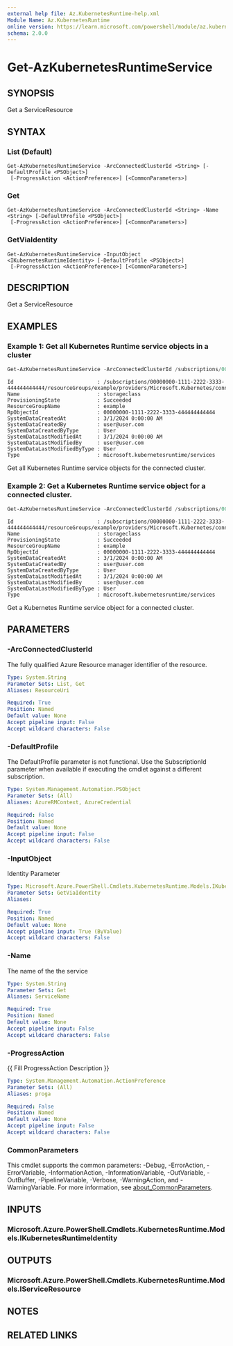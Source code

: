 ```yaml
---
external help file: Az.KubernetesRuntime-help.xml
Module Name: Az.KubernetesRuntime
online version: https://learn.microsoft.com/powershell/module/az.kubernetesruntime/get-azkubernetesruntimeservice
schema: 2.0.0
---
```


# Get-AzKubernetesRuntimeService

## SYNOPSIS
Get a ServiceResource

## SYNTAX

### List (Default)
```
Get-AzKubernetesRuntimeService -ArcConnectedClusterId <String> [-DefaultProfile <PSObject>]
 [-ProgressAction <ActionPreference>] [<CommonParameters>]
```

### Get
```
Get-AzKubernetesRuntimeService -ArcConnectedClusterId <String> -Name <String> [-DefaultProfile <PSObject>]
 [-ProgressAction <ActionPreference>] [<CommonParameters>]
```

### GetViaIdentity
```
Get-AzKubernetesRuntimeService -InputObject <IKubernetesRuntimeIdentity> [-DefaultProfile <PSObject>]
 [-ProgressAction <ActionPreference>] [<CommonParameters>]
```

## DESCRIPTION
Get a ServiceResource

## EXAMPLES

### Example 1: Get all Kubernetes Runtime service objects in a cluster
```powershell
Get-AzKubernetesRuntimeService -ArcConnectedClusterId /subscriptions/00000000-1111-2222-3333-444444444444/resourceGroups/example/providers/Microsoft.Kubernetes/connectedClusters/cluster1
```

```output
Id                           : /subscriptions/00000000-1111-2222-3333-444444444444/resourceGroups/example/providers/Microsoft.Kubernetes/connectedClusters/cluster1/providers/Microsoft.KubernetesRuntime/services/storageclass
Name                         : storageclass
ProvisioningState            : Succeeded
ResourceGroupName            : example
RpObjectId                   : 00000000-1111-2222-3333-444444444444
SystemDataCreatedAt          : 3/1/2024 0:00:00 AM
SystemDataCreatedBy          : user@user.com
SystemDataCreatedByType      : User
SystemDataLastModifiedAt     : 3/1/2024 0:00:00 AM
SystemDataLastModifiedBy     : user@user.com
SystemDataLastModifiedByType : User
Type                         : microsoft.kubernetesruntime/services
```

Get all Kubernetes Runtime service objects for the connected cluster.

### Example 2: Get a Kubernetes Runtime service object for a connected cluster.
```powershell
Get-AzKubernetesRuntimeService -ArcConnectedClusterId /subscriptions/00000000-1111-2222-3333-444444444444/resourceGroups/example/providers/Microsoft.Kubernetes/connectedClusters/cluster1 -Name storageclass
```

```output
Id                           : /subscriptions/00000000-1111-2222-3333-444444444444/resourceGroups/example/providers/Microsoft.Kubernetes/connectedClusters/cluster1/providers/Microsoft.KubernetesRuntime/services/storageclass
Name                         : storageclass
ProvisioningState            : Succeeded
ResourceGroupName            : example
RpObjectId                   : 00000000-1111-2222-3333-444444444444
SystemDataCreatedAt          : 3/1/2024 0:00:00 AM
SystemDataCreatedBy          : user@user.com
SystemDataCreatedByType      : User
SystemDataLastModifiedAt     : 3/1/2024 0:00:00 AM
SystemDataLastModifiedBy     : user@user.com
SystemDataLastModifiedByType : User
Type                         : microsoft.kubernetesruntime/services
```

Get a Kubernetes Runtime service object for a connected cluster.

## PARAMETERS

### -ArcConnectedClusterId
The fully qualified Azure Resource manager identifier of the resource.

```yaml
Type: System.String
Parameter Sets: List, Get
Aliases: ResourceUri

Required: True
Position: Named
Default value: None
Accept pipeline input: False
Accept wildcard characters: False
```

### -DefaultProfile
The DefaultProfile parameter is not functional.
Use the SubscriptionId parameter when available if executing the cmdlet against a different subscription.

```yaml
Type: System.Management.Automation.PSObject
Parameter Sets: (All)
Aliases: AzureRMContext, AzureCredential

Required: False
Position: Named
Default value: None
Accept pipeline input: False
Accept wildcard characters: False
```

### -InputObject
Identity Parameter

```yaml
Type: Microsoft.Azure.PowerShell.Cmdlets.KubernetesRuntime.Models.IKubernetesRuntimeIdentity
Parameter Sets: GetViaIdentity
Aliases:

Required: True
Position: Named
Default value: None
Accept pipeline input: True (ByValue)
Accept wildcard characters: False
```

### -Name
The name of the the service

```yaml
Type: System.String
Parameter Sets: Get
Aliases: ServiceName

Required: True
Position: Named
Default value: None
Accept pipeline input: False
Accept wildcard characters: False
```

### -ProgressAction
{{ Fill ProgressAction Description }}

```yaml
Type: System.Management.Automation.ActionPreference
Parameter Sets: (All)
Aliases: proga

Required: False
Position: Named
Default value: None
Accept pipeline input: False
Accept wildcard characters: False
```

### CommonParameters
This cmdlet supports the common parameters: -Debug, -ErrorAction, -ErrorVariable, -InformationAction, -InformationVariable, -OutVariable, -OutBuffer, -PipelineVariable, -Verbose, -WarningAction, and -WarningVariable. For more information, see [about_CommonParameters](http://go.microsoft.com/fwlink/?LinkID=113216).

## INPUTS

### Microsoft.Azure.PowerShell.Cmdlets.KubernetesRuntime.Models.IKubernetesRuntimeIdentity

## OUTPUTS

### Microsoft.Azure.PowerShell.Cmdlets.KubernetesRuntime.Models.IServiceResource

## NOTES

## RELATED LINKS
